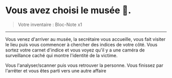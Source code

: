 # Vous avez choisi le musée 🏦.
> Votre inventaire :
> Bloc-Note x1

---

Vous venez d'arriver au musée, la secrétaire vous accueille, vous fait visiter le lieu puis vous commencer à chercher des indices de votre côté. Vous sortez votre carnet d'indice et vous voyez qu'il y a une caméra de surveillance caché qui montre l'identité de la victime.

Vous l'analyser/scanner puis vous retrouver la personne. Vous finissez par l'arrêter et vous êtes parti vers une autre affaire
